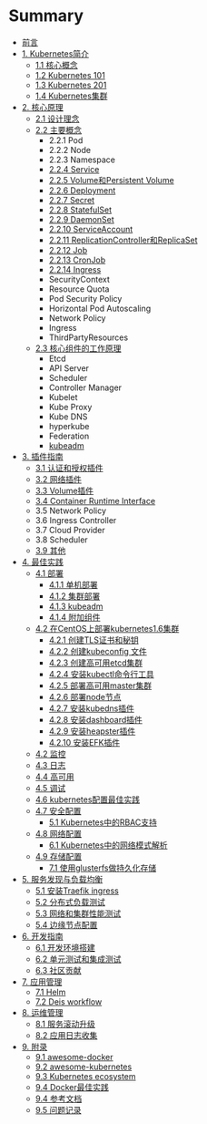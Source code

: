 # Summary

- [前言](README.md)
- [1. Kubernetes简介](introduction/index.md)
  - [1.1 核心概念](introduction/concepts.md)
  - [1.2 Kubernetes 101](introduction/101.md)
  - [1.3 Kubernetes 201](introduction/201.md)
  - [1.4 Kubernetes集群](introduction/cluster.md)
- [2. 核心原理](architecture/index.md)
  - [2.1 设计理念](architecture/concepts.md)
  - [2.2 主要概念](architecture/objects.md)
    - 2.2.1 Pod
    - 2.2.2 Node
    - 2.2.3 Namespace
    - [2.2.4 Service](architecture/service.md)
    - [2.2.5 Volume和Persistent Volume](architecture/volume.md)
    - [2.2.6 Deployment](architecture/deployment.md)
    - [2.2.7 Secret](architecture/secret.md)
    - [2.2.8 StatefulSet](architecture/statefulset.md)
    - [2.2.9 DaemonSet](architecture/daemonset.md)
    - [2.2.10 ServiceAccount](architecture/serviceaccount.md)
    - [2.2.11 ReplicationController和ReplicaSet](architecture/replicaset.md)
    - [2.2.12 Job](architecture/job.md)
    - [2.2.13 CronJob](architecture/cronjob.md)
    - [2.2.14 Ingress](architecture/ingress.md)
    - SecurityContext
    - Resource Quota
    - Pod Security Policy
    - Horizontal Pod Autoscaling
    - Network Policy
    - Ingress
    - ThirdPartyResources
  - [2.3 核心组件的工作原理](components/index.md)
    - Etcd
    - API Server
    - Scheduler
    - Controller Manager
    - Kubelet
    - Kube Proxy
    - Kube DNS
    - hyperkube
    - Federation
    - [kubeadm](architecture/kubeadm.md)
- [3. 插件指南](plugins/index.md)
  - [3.1 认证和授权插件](plugins/auth.md)
  - [3.2 网络插件](plugins/network.md)
  - [3.3 Volume插件](plugins/volume.md)
  - [3.4 Container Runtime Interface](plugins/CRI.md)
  - 3.5 Network Policy
  - 3.6 Ingress Controller
  - 3.7 Cloud Provider
  - 3.8 Scheduler
  - [3.9 其他](plugins/other.md)
- [4. 最佳实践](deploy/index.md)
  - [4.1 部署](deploy/index.md)
    - [4.1.1 单机部署](deploy/single.md)
    - [4.1.2 集群部署](deploy/cluster.md)
    - [4.1.3 kubeadm](deploy/kubeadm.md)
    - [4.1.4 附加组件](addons/index.md)
  - [ 4.2 在CentOS上部署kubernetes1.6集群](deploy/centos/install-kbernetes1.6-on-centos.md)
    - [4.2.1 创建TLS证书和秘钥](deploy/centos/create-tls-and-secret-key.md)
    - [4.2.2 创建kubeconfig 文件](deploy/centos/create-kubeconfig.md)
    - [4.2.3 创建高可用etcd集群](deploy/centos/etcd-cluster-installation.md)
    - [4.2.4 安装kubectl命令行工具](deploy/centos/kubectl-installation.md)
    - [4.2.5 部署高可用master集群](deploy/centos/master-installation.md)
    - [4.2.6 部署node节点](deploy/centos/node-installation.md)
    - [4.2.7 安装kubedns插件](deploy/centos/kubedns-addon-installation.md)
    - [4.2.8 安装dashboard插件](deploy/centos/dashboard-addon-installation.md)
    - [4.2.9 安装heapster插件](deploy/centos/heapster-addon-installation.md)
    - [4.2.10 安装EFK插件](deploy/centos/efk-addon-installation.md)
  - [4.2 监控](monitor/index.md)
  - [4.3 日志](deploy/logging.md)
  - [4.4 高可用](ha/index.md)
  - [4.5 调试](debugging/index.md)
  - [4.6 kubernetes配置最佳实践](deploy/kubernetes-configuration-best-practice.md)
  - [4.7 安全配置](security/security-configuration.md)
    * [5.1 Kubernetes中的RBAC支持](./security/rbac-support-in-kubernetes.md)
  - [4.8 网络配置](network/index.md)
     * [6.1 Kubernetes中的网络模式解析](network/network-modes-in-kubernetes.md)
  - [4.9 存储配置](storage/index.md)
    - [7.1 使用glusterfs做持久化存储](storage/using-glusterfs-for-persistent-storage.md)
- [5. 服务发现与负载均衡](service-discovery-lb/index.md)
  * [5.1 安装Traefik ingress](service-discovery-lb/traefik-ingress-installation.md)
  * [5.2 分布式负载测试](service-discovery-lb/distributed-load-test.md)
  * [5.3 网络和集群性能测试](service-discovery-lb/network-and-cluster-perfermance-test.md)
  * [5.4 边缘节点配置](service-discovery-lb/edge-node-configuration.md)
- [6. 开发指南](dev/index.md)
  - [6.1 开发环境搭建](dev/index.md)
  - [6.2 单元测试和集成测试](dev/testing.md)
  - [6.3 社区贡献](dev/contribute.md)
- [7. 应用管理](apps/index.md)
  - [7.1 Helm](apps/helm-app.md)
  - [7.2 Deis workflow](apps/deis.md)
- [8. 运维管理](ops/index.md)
  - [8.1 服务滚动升级](ops/service-rolling-update.md)
  - [8.2 应用日志收集](ops/app-log-collection.md)
- [9. 附录](appendix/index.md)
  - [9.1 awesome-docker](appendix/awesome-docker.md)
  - [9.2 awesome-kubernetes](appendix/awesome-kubernetes.md)
  - [9.3 Kubernetes ecosystem](appendix/ecosystem.md)
  - [9.4 Docker最佳实践](appendix/docker-best-practice.md)
  - [9.4 参考文档](reference.md)
  - [9.5 问题记录](issues.md)